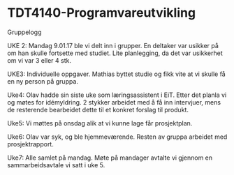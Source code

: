 # TDT4140-Programvareutvikling
Gruppelogg

UKE 2:
Mandag 9.01.17 ble vi delt inn i grupper. En deltaker var usikker på om han skulle fortsette med studiet.
Lite planlegging, da det var usikkerhet om vi var 3 eller 4 stk.

UKE3:
Individuelle oppgaver. Mathias byttet studie og fikk vite at vi skulle få en ny person på gruppa.

Uke4:
Olav hadde sin siste uke som læringsassistent i EiT. Etter det planla vi og møtes for idémyldring. 
2 stykker arbeidet med å få inn intervjuer, mens de resterende bearbeidet dette til et konkret forslag til produkt.

Uke5: 
Vi møttes på onsdag alik at vi kunne lage får prosjektplan.

Uke6: 
Olav var syk, og ble hjemmeværende. Resten av gruppa arbeidet med prosjektrapport. 

Uke7:
Alle samlet på mandag. Møte på mandager avtalte vi gjennom en sammarbeidsavtale vi satt i uke 5. 
